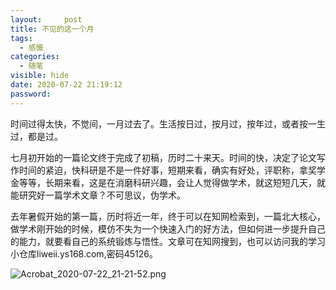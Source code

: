 ```yaml
---
layout:     post
title: 不见的这一个月
tags:
  - 感慨
categories:
  - 随笔
visible: hide
date: 2020-07-22 21:19:12
password:
---
```


时间过得太快，不觉间，一月过去了。生活按日过，按月过，按年过，或者按一生过，都是过。

<!--more-->

七月初开始的一篇论文终于完成了初稿，历时二十来天。时间的快，决定了论文写作时间的紧迫，快科研是不是一件好事，短期来看，确实有好处，评职称，拿奖学金等等，长期来看，这是在消磨科研兴趣，会让人觉得做学术，就这短短几天，就能研究好一篇学术文章？不可思议，伪学术。

去年暑假开始的第一篇，历时将近一年，终于可以在知网检索到，一篇北大核心，做学术刚开始的时候，模仿不失为一个快速入门的好方法，但如何进一步提升自己的能力，就要看自己的系统锻炼与悟性。文章可在知网搜到，也可以访问我的学习小仓库liweii.ys168.com,密码45126。

![Acrobat_2020-07-22_21-21-52.png](https://i.loli.net/2020/07/22/tK3QoJExmwsL9yb.png)